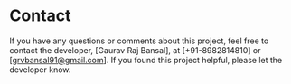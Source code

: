 # Contact

If you have any questions or comments about this project, feel free to contact the developer, [Gaurav Raj Bansal], at [+91-8982814810] or [grvbansal91@gmail.com]. If you found this project helpful, please let the developer know.
